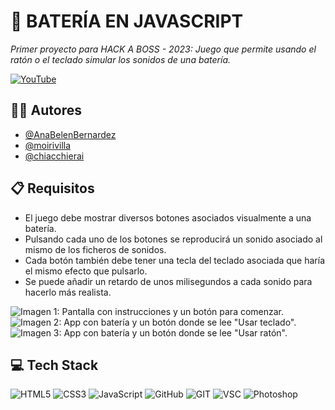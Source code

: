 # 🥁 BATERÍA EN JAVASCRIPT 
_Primer proyecto para HACK A BOSS - 2023: Juego que permite usando el ratón o el teclado simular los sonidos de una batería._

[![YouTube](https://img.shields.io/badge/YouTube-%23FF0000.svg?style=for-the-badge&logo=YouTube&logoColor=white)](https://youtu.be/ziQYQplqab8?si=wIiXjiPTCbbdUXMT)

##  👩‍💻 Autores
* [@AnaBelenBernardez](https://github.com/AnaBelenBernardez)
* [@moirivilla](https://github.com/moirivilla)
* [@chiacchierai](https://github.com/chiacchierai)

## 📋 Requisitos 
* El juego debe mostrar diversos botones asociados visualmente a una batería.
* Pulsando cada uno de los botones se reproducirá un sonido asociado al mismo de los ficheros de sonidos.
* Cada botón también debe tener una tecla del teclado asociada que haría el mismo efecto que pulsarlo.
* Se puede añadir un retardo de unos milisegundos a cada sonido para hacerlo más realista.

![Imagen 1: Pantalla con instrucciones y un botón para comenzar.](https://raw.githubusercontent.com/anabelenbernardez/BateriaJS/main/extras/imagen1.png)
![Imagen 2: App con batería y un botón donde se lee "Usar teclado".](https://raw.githubusercontent.com/anabelenbernardez/BateriaJS/main/extras/imagen2.png)
![Imagen 3: App con batería y un botón donde se lee "Usar ratón".](https://raw.githubusercontent.com/anabelenbernardez/BateriaJS/main/extras/imagen3.png)


## 💻 Tech Stack
![HTML5](https://img.shields.io/badge/HTML5-E34F26?style=for-the-badge&logo=html5&logoColor=white)
![CSS3](https://img.shields.io/badge/CSS3-1572B6?style=for-the-badge&logo=css3&logoColor=white)
![JavaScript](https://img.shields.io/badge/JavaScript-323330?style=for-the-badge&logo=javascript&logoColor=F7DF1E)
![GitHub](https://img.shields.io/badge/GitHub-100000?style=for-the-badge&logo=github&logoColor=white)
![GIT](https://img.shields.io/badge/GIT-E44C30?style=for-the-badge&logo=git&logoColor=white)
![VSC](https://img.shields.io/badge/Visual_Studio_Code-0078D4?style=for-the-badge&logo=visual%20studio%20code&logoColor=white)
![Photoshop](https://aleen42.github.io/badges/src/photoshop.svg)
